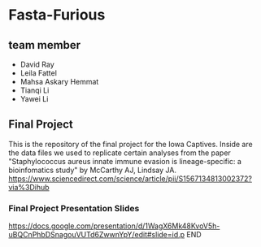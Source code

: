 # Fasta-Furious

## team member
* David Ray
* Leila Fattel
* Mahsa Askary Hemmat
* Tianqi Li
* Yawei Li

## Final Project
This is the repository of the final project for the Iowa Captives. Inside are the data files we used to replicate certain analyses from the paper "Staphylococcus aureus innate immune evasion is lineage-specific: a bioinfomatics study" by McCarthy AJ, Lindsay JA. https://www.sciencedirect.com/science/article/pii/S1567134813002372?via%3Dihub

### Final Project Presentation Slides
https://docs.google.com/presentation/d/1WagX6Mk48KvoV5h-uBQCnPhbDSnagouVUTd6ZwwnYpY/edit#slide=id.p
END
